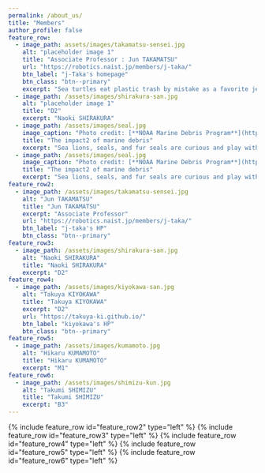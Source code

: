 ```yaml
---
permalink: /about_us/
title: "Members"
author_profile: false
feature_row:
  - image_path: assets/images/takamatsu-sensei.jpg
    alt: "placeholder image 1"
    title: "Associate Professor : Jun TAKAMATSU"
    url: "https://robotics.naist.jp/members/j-taka/"
    btn_label: "j-Taka's homepage"
    btn_class: "btn--primary"
    excerpt: "Sea turtles eat plastic trash by mistake as a favorite jellyfish."
  - image_path: /assets/images/shirakura-san.jpg
    alt: "placeholder image 1"
    title: "D2"
    excerpt: "Naoki SHIRAKURA"
  - image_path: /assets/images/seal.jpg
    image_caption: "Photo credit: [**NOAA Marine Debris Program**](https://marinedebris.noaa.gov/)"
    title: "The impact2 of marine debris"
    excerpt: "Sea lions, seals, and fur seals are curious and play with marine debris."
  - image_path: /assets/images/seal.jpg
    image_caption: "Photo credit: [**NOAA Marine Debris Program**](https://marinedebris.noaa.gov/)"
    title: "The impact2 of marine debris"
    excerpt: "Sea lions, seals, and fur seals are curious and play with marine debris."
feature_row2:
  - image_path: /assets/images/takamatsu-sensei.jpg
    alt: "Jun TAKAMATSU"
    title: "Jun TAKAMATSU"
    excerpt: "Associate Professor"
    url: "https://robotics.naist.jp/members/j-taka/"
    btn_label: "j-taka's HP"
    btn_class: "btn--primary"
feature_row3:
  - image_path: /assets/images/shirakura-san.jpg
    alt: "Naoki SHIRAKURA"
    title: "Naoki SHIRAKURA"
    excerpt: "D2"
feature_row4:
  - image_path: /assets/images/kiyokawa-san.jpg
    alt: "Takuya KIYOKAWA"
    title: "Takuya KIYOKAWA"
    excerpt: "D2"
    url: "https://takuya-ki.github.io/"
    btn_label: "kiyokawa's HP"
    btn_class: "btn--primary"
feature_row5:
  - image_path: /assets/images/kumamoto.jpg
    alt: "Hikaru KUMAMOTO"
    title: "Hikaru KUMAMOTO"
    excerpt: "M1"
feature_row6:
  - image_path: /assets/images/shimizu-kun.jpg
    alt: "Takumi SHIMIZU"
    title: "Takumi SHIMIZU"
    excerpt: "B3"
---
```

<!-- {% include feature_row id="feature_row"  style="width: 200px;" style="height: 200px;" %} -->
{% include feature_row id="feature_row2" type="left" %}
{% include feature_row id="feature_row3" type="left" %}
{% include feature_row id="feature_row4" type="left" %}
{% include feature_row id="feature_row5" type="left" %}
{% include feature_row id="feature_row6" type="left" %}


<!-- <img src="/assets/images/takamatsu-sensei.jpg" alt="takamatu-sensei" style="width: 200px;" style="height: 200px;"/> -->

<!-- |**Associate Professor** | <a href="https://robotics.naist.jp/members/j-taka/">Jun TAKAMATSU</a> | -->

<!-- <img src="/assets/images/shirakura-san.jpg" alt="shirakura-san" style="width: 200px;" style="height: 200px;"/> -->

<!-- |**D2** | Naoki SHIRAKURA | -->

<!-- <img src="/assets/images/kiyokawa-san.jpg" alt="kiyokawa-san" style="width: 200px;" style="height: 200px;"/> -->

<!-- |**D2** | <a href="https://takuya-ki.github.io/">Takuya KIYOKAWA</a> | -->

<!-- <img src="/assets/images/kumamoto.jpg" alt="kumamoto" style="width: 200px;" style="height: 200px;"/> -->

<!-- | **M1** | Hikaru KUMAMOTO | -->

<!-- <img src="/assets/images/shimizu-kun.jpg" alt="shimizu-kun" style="width: 200px;" style="height: 200px;"/> -->

<!-- | **National Institute of Technology, Tokuyama College Advanced cource 1** | Takumi SHIMIZU | -->
